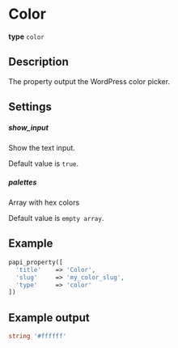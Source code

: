 # Color

**type** `color`

## Description

The property output the WordPress color picker.

## Settings

##### show_input

Show the text input.

Default value is `true`.

##### palettes

Array with hex colors

Default value is `empty array`.

## Example

```php
papi_property([
  'title'    => 'Color',
  'slug'     => 'my_color_slug',
  'type'     => 'color'
])
```

## Example output

```php
string '#ffffff'
```
